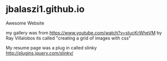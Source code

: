 # jbalaszi1.github.io
Awesome Website

my gallery was from
https://www.youtube.com/watch?v=stucKrWheVM
by Ray Villalobos
its called "creating a grid of images with css"

My resume page was a plug in called slinky
http://plugins.jquery.com/slinky/


